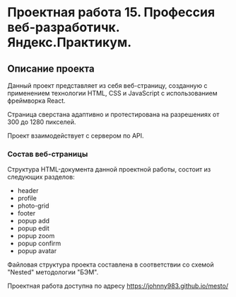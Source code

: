 # Проектная работа 15. Профессия веб-разработичк. Яндекс.Практикум.

## Описание проекта

Данный проект представляет из себя веб-страницу, созданную с применением технологии HTML, CSS и JavaScript с использованием фреймворка React.

Страница сверстана адаптивно и протестирована на разрешениях от 300 до 1280 пикселей.

Проект взаимодействует с сервером по API.

### Состав веб-страницы

Структура HTML-документа данной проектной работы, состоит из следующих разделов:

+ header
+ profile
+ photo-grid
+ footer
+ popup add
+ popup edit
+ popup zoom
+ popup confirm
+ popup avatar

Файловая структура проекта составлена в соответствии со схемой "Nested" методологии "БЭМ".

Проектная работа доступна по адресу https://johnny983.github.io/mesto/
